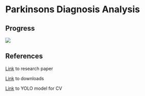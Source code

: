 # Parkinsons Diagnosis Analysis
## Progress
![](https://geps.dev/progress/10?warningColor=800000&warningColor=ff9900&successColor=006600)

## References
[Link](https://www.ncbi.nlm.nih.gov/pmc/articles/PMC8904564/) to research paper

[Link](https://figshare.com/articles/dataset/A_public_dataset_of_video_acceleration_and_angular_velocity_in_individuals_with_Parkinson_s_disease_during_the_turning-in-place_task/14984667?file=31324702) to downloads

[Link](https://docs.ultralytics.com/tasks/pose/) to YOLO model for CV

